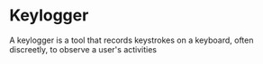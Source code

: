 # Keylogger
A keylogger is a tool that records keystrokes on a keyboard, often discreetly, to observe a user's activities
